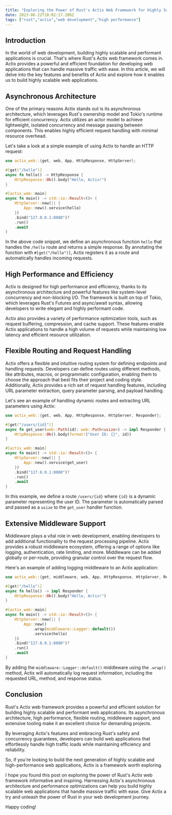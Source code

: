 ```yaml
---
title: "Exploring the Power of Rust's Actix Web Framework for Highly Scalable Web Applications"
date: 2023-06-22T18:02:17.286Z
tags: ["rust","actix","web development","high performance"]
---
```



## Introduction

In the world of web development, building highly scalable and performant applications is crucial. That's where Rust's Actix web framework comes in. Actix provides a powerful and efficient foundation for developing web applications that can handle massive traffic with ease. In this article, we will delve into the key features and benefits of Actix and explore how it enables us to build highly scalable web applications.

## Asynchronous Architecture

One of the primary reasons Actix stands out is its asynchronous architecture, which leverages Rust's ownership model and Tokio's runtime for efficient concurrency. Actix utilizes an actor model to achieve lightweight, isolated concurrency and message passing between components. This enables highly efficient request handling with minimal resource overhead.

Let's take a look at a simple example of using Actix to handle an HTTP request:

```rust
use actix_web::{get, web, App, HttpResponse, HttpServer};

#[get("/hello")]
async fn hello() -> HttpResponse {
    HttpResponse::Ok().body("Hello, Actix!")
}

#[actix_web::main]
async fn main() -> std::io::Result<()> {
    HttpServer::new(|| {
        App::new().service(hello)
    })
    .bind("127.0.0.1:8080")?
    .run()
    .await
}
```

In the above code snippet, we define an asynchronous function `hello` that handles the `/hello` route and returns a simple response. By annotating the function with `#[get("/hello")]`, Actix registers it as a route and automatically handles incoming requests.

## High Performance and Efficiency

Actix is designed for high performance and efficiency, thanks to its asynchronous architecture and powerful features like system-level concurrency and non-blocking I/O. The framework is built on top of Tokio, which leverages Rust's Futures and async/await syntax, allowing developers to write elegant and highly performant code.

Actix also provides a variety of performance optimization tools, such as request buffering, compression, and cache support. These features enable Actix applications to handle a high volume of requests while maintaining low latency and efficient resource utilization.

## Flexible Routing and Request Handling

Actix offers a flexible and intuitive routing system for defining endpoints and handling requests. Developers can define routes using different methods, like attributes, macros, or programmatic configuration, enabling them to choose the approach that best fits their project and coding style. Additionally, Actix provides a rich set of request handling features, including URL parameter extraction, query parameter parsing, and payload handling.

Let's see an example of handling dynamic routes and extracting URL parameters using Actix:

```rust
use actix_web::{get, web, App, HttpResponse, HttpServer, Responder};

#[get("/users/{id}")]
async fn get_user(web::Path(id): web::Path<usize>) -> impl Responder {
    HttpResponse::Ok().body(format!("User ID: {}", id))
}

#[actix_web::main]
async fn main() -> std::io::Result<()> {
    HttpServer::new(|| {
        App::new().service(get_user)
    })
    .bind("127.0.0.1:8080")?
    .run()
    .await
}
```

In this example, we define a route `/users/{id}` where `{id}` is a dynamic parameter representing the user ID. The parameter is automatically parsed and passed as a `usize` to the `get_user` handler function.

## Extensive Middleware Support

Middleware plays a vital role in web development, enabling developers to add additional functionality to the request processing pipeline. Actix provides a robust middleware ecosystem, offering a range of options like logging, authentication, rate limiting, and more. Middleware can be added globally or per-route, providing granular control over the request flow.

Here's an example of adding logging middleware to an Actix application:

```rust
use actix_web::{get, middleware, web, App, HttpResponse, HttpServer, Responder};

#[get("/hello")]
async fn hello() -> impl Responder {
    HttpResponse::Ok().body("Hello, Actix!")
}

#[actix_web::main]
async fn main() -> std::io::Result<()> {
    HttpServer::new(|| {
        App::new()
            .wrap(middleware::Logger::default())
            .service(hello)
    })
    .bind("127.0.0.1:8080")?
    .run()
    .await
}
```

By adding the `middleware::Logger::default()` middleware using the `.wrap()` method, Actix will automatically log request information, including the requested URL, method, and response status.

## Conclusion

Rust's Actix web framework provides a powerful and efficient solution for building highly scalable and performant web applications. Its asynchronous architecture, high performance, flexible routing, middleware support, and extensive tooling make it an excellent choice for demanding projects.

By leveraging Actix's features and embracing Rust's safety and concurrency guarantees, developers can build web applications that effortlessly handle high traffic loads while maintaining efficiency and reliability.

So, if you're looking to build the next generation of highly scalable and high-performance web applications, Actix is a framework worth exploring.


I hope you found this post on exploring the power of Rust's Actix web framework informative and inspiring. Harnessing Actix's asynchronous architecture and performance optimizations can help you build highly scalable web applications that handle massive traffic with ease. Give Actix a try and unleash the power of Rust in your web development journey.

Happy coding!